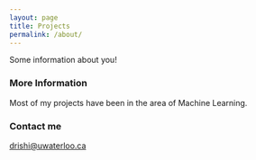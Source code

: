 ```yaml
---
layout: page
title: Projects
permalink: /about/
---
```


Some information about you!

### More Information

Most of my projects have been in the area of Machine Learning. 
### Contact me

[drishi@uwaterloo.ca](mailto:email@domain.com)
